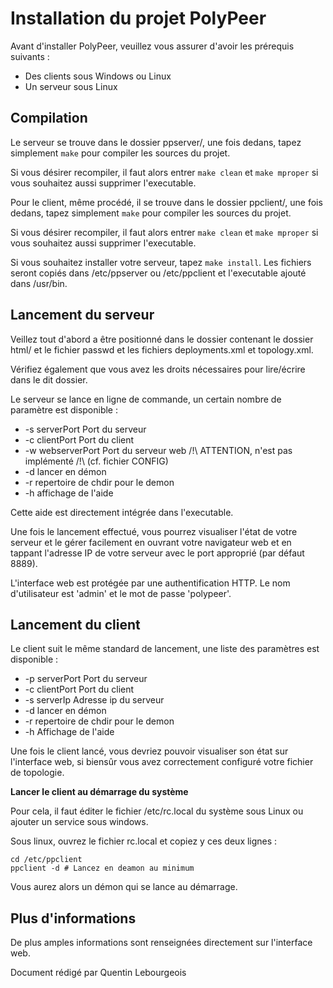Installation du projet PolyPeer
===============================

Avant d'installer PolyPeer, veuillez vous assurer d'avoir les prérequis suivants :

* Des clients sous Windows ou Linux
* Un serveur sous Linux

Compilation
--------------

Le serveur se trouve dans le dossier ppserver/, une fois dedans, tapez simplement `make`
pour compiler les sources du projet.

Si vous désirer recompiler, il faut alors entrer `make clean` et `make mproper` si vous
souhaitez aussi supprimer l'executable.

Pour le client, même procédé, il se trouve dans le dossier ppclient/, une fois dedans, 
tapez simplement `make` pour compiler les sources du projet.

Si vous désirer recompiler, il faut alors entrer `make clean` et `make mproper` si vous
souhaitez aussi supprimer l'executable.

Si vous souhaitez installer votre serveur, tapez `make install`. Les fichiers seront copiés
dans /etc/ppserver ou /etc/ppclient et l'executable ajouté dans /usr/bin.

Lancement du serveur
-----------------------

Veillez tout d'abord a être positionné dans le dossier contenant le dossier html/ et le fichier passwd et les fichiers deployments.xml et topology.xml.

Vérifiez également que vous avez les droits nécessaires pour lire/écrire dans le dit dossier.

Le serveur se lance en ligne de commande, un certain nombre de paramètre est disponible :

* -s serverPort Port du serveur
* -c clientPort Port du client
* -w webserverPort Port du serveur web /!\ ATTENTION, n'est pas implémenté /!\ (cf. fichier CONFIG)
* -d lancer en démon
* -r repertoire de chdir pour le demon
* -h affichage de l'aide

Cette aide est directement intégrée dans l'executable.

Une fois le lancement effectué, vous pourrez visualiser l'état de votre serveur et le gérer
facilement en ouvrant votre navigateur web et en tappant l'adresse IP de votre serveur avec
le port approprié (par défaut 8889).

L'interface web est protégée par une authentification HTTP. Le nom d'utilisateur est 'admin' et le mot
de passe 'polypeer'.

Lancement du client
----------------------

Le client suit le même standard de lancement, une liste des paramètres est disponible :

* -p serverPort Port du serveur
* -c clientPort Port du client
* -s serverIp Adresse ip du serveur
* -d lancer en démon
* -r repertoire de chdir pour le demon
* -h Affichage de l'aide

Une fois le client lancé, vous devriez pouvoir visualiser son état sur l'interface web, si biensûr
vous avez correctement configuré votre fichier de topologie.

**Lancer le client au démarrage du système**

Pour cela, il faut éditer le fichier /etc/rc.local du système sous Linux ou ajouter un service sous windows.

Sous linux, ouvrez le fichier rc.local et copiez y ces deux lignes :

    cd /etc/ppclient
    ppclient -d # Lancez en deamon au minimum
    
Vous aurez alors un démon qui se lance au démarrage.


Plus d'informations
-------------------

De plus amples informations sont renseignées directement sur l'interface web.

Document rédigé par Quentin Lebourgeois
